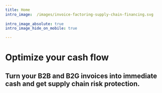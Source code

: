 ```yaml
---
title: Home
intro_image:  /images/invoice-factoring-supply-chain-financing.svg 
 
intro_image_absolute: true
intro_image_hide_on_mobile: true

---
```

# Optimize your cash flow

## Turn your B2B and B2G invoices into immediate cash and get supply chain risk protection.

